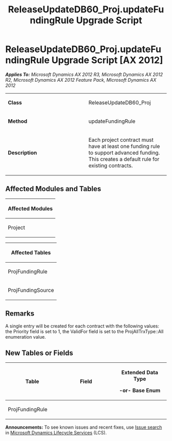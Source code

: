 ﻿---
title: ReleaseUpdateDB60_Proj.updateFundingRule Upgrade Script
TOCTitle: ReleaseUpdateDB60_Proj.updateFundingRule Upgrade Script
ms:assetid: 2a894a28-de5f-62d8-36c0-0908e06924cc
ms:mtpsurl: https://msdn.microsoft.com/en-us/library/JJ735930(v=AX.60)
ms:contentKeyID: 49707347
ms.date: 05/18/2015
mtps_version: v=AX.60
---

# ReleaseUpdateDB60\_Proj.updateFundingRule Upgrade Script [AX 2012]


_**Applies To:** Microsoft Dynamics AX 2012 R3, Microsoft Dynamics AX 2012 R2, Microsoft Dynamics AX 2012 Feature Pack, Microsoft Dynamics AX 2012_

<table>
<colgroup>
<col style="width: 50%" />
<col style="width: 50%" />
</colgroup>
<tbody>
<tr class="odd">
<td><p><strong>Class</strong></p></td>
<td><p>ReleaseUpdateDB60_Proj</p></td>
</tr>
<tr class="even">
<td><p><strong>Method</strong></p></td>
<td><p>updateFundingRule</p></td>
</tr>
<tr class="odd">
<td><p><strong>Description</strong></p></td>
<td><p>Each project contract must have at least one funding rule to support advanced funding. This creates a default rule for existing contracts.</p></td>
</tr>
</tbody>
</table>


## Affected Modules and Tables

<table>
<colgroup>
<col style="width: 100%" />
</colgroup>
<thead>
<tr class="header">
<th><p>Affected Modules</p></th>
</tr>
</thead>
<tbody>
<tr class="odd">
<td><p>Project</p></td>
</tr>
</tbody>
</table>


<table>
<colgroup>
<col style="width: 100%" />
</colgroup>
<thead>
<tr class="header">
<th><p>Affected Tables</p></th>
</tr>
</thead>
<tbody>
<tr class="odd">
<td><p>ProjFundingRule</p></td>
</tr>
<tr class="even">
<td><p>ProjFundingSource</p></td>
</tr>
</tbody>
</table>


## Remarks

A single entry will be created for each contract with the following values: the Priority field is set to 1, the ValidFor field is set to the ProjAllTrxType::All enumeration value.

## New Tables or Fields

<table>
<colgroup>
<col style="width: 33%" />
<col style="width: 33%" />
<col style="width: 33%" />
</colgroup>
<thead>
<tr class="header">
<th><p>Table</p></th>
<th><p>Field</p></th>
<th><p>Extended Data Type</p>
<p>-or- Base Enum</p></th>
</tr>
</thead>
<tbody>
<tr class="odd">
<td><p>ProjFundingRule</p></td>
<td><p></p></td>
<td><p></p></td>
</tr>
</tbody>
</table>

  
**Announcements:** To see known issues and recent fixes, use [Issue search](http://go.microsoft.com/fwlink/?linkid=389258) in [Microsoft Dynamics Lifecycle Services](http://go.microsoft.com/fwlink/?linkid=306505) (LCS).

